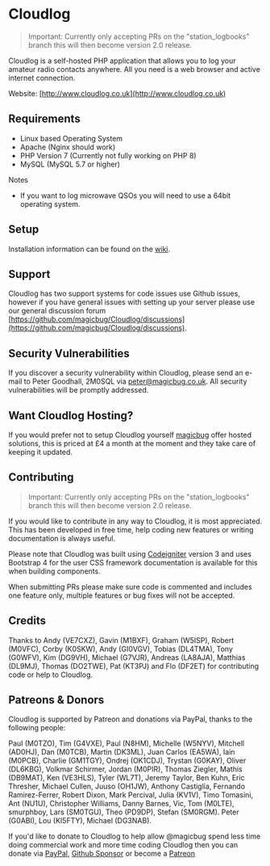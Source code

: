 # Cloudlog

> Important: Currently only accepting PRs on the "station_logbooks" branch this will then become version 2.0 release.

Cloudlog is a self-hosted PHP application that allows you to log your amateur radio contacts anywhere. All you need is a web browser and active internet connection.

Website: [http://www.cloudlog.co.uk](http://www.cloudlog.co.uk)

## Requirements
* Linux based Operating System
* Apache (Nginx should work)
* PHP Version 7 (Currently not fully working on PHP 8)
* MySQL (MySQL 5.7 or higher)

Notes
* If you want to log microwave QSOs you will need to use a 64bit operating system.

## Setup

Installation information can be found on the [wiki](https://github.com/magicbug/Cloudlog/wiki).

## Support

Cloudlog has two support systems for code issues use Github issues, however if you have general issues with setting up your server please use our general discussion forum [https://github.com/magicbug/Cloudlog/discussions](https://github.com/magicbug/Cloudlog/discussions).

## Security Vulnerabilities
If you discover a security vulnerability within Cloudlog, please send an e-mail to Peter Goodhall, 2M0SQL via [peter@magicbug.co.uk](mailto:peter@magicbug.co.uk). All security vulnerabilities will be promptly addressed.

## Want Cloudlog Hosting?

If you would prefer not to setup Cloudlog yourself [magicbug](https://magicbug.co.uk) offer hosted solutions, this is priced at £4 a month at the moment and they take care of keeping it updated.

## Contributing

> Important: Currently only accepting PRs on the "station_logbooks" branch this will then become version 2.0 release.

If you would like to contribute in any way to Cloudlog, it is most appreciated. This has been developed in free time, help coding new features or writing documentation is always useful.

Please note that Cloudlog was built using [Codeigniter](https://www.codeigniter.com/docs) version 3 and uses Bootstrap 4 for the user CSS framework documentation is available for this when building components.

When submitting PRs please make sure code is commented and includes one feature only, multiple features or bug fixes will not be accepted.

## Credits

Thanks to Andy (VE7CXZ), Gavin (M1BXF), Graham (W5ISP), Robert (M0VFC), Corby (K0SKW), Andy (GI0VGV), Tobias (DL4TMA), Tony (G0WFV), Kim (DG9VH), Michael (G7VJR), Andreas (LA8AJA), Matthias (DL9MJ), Thomas (DO2TWE), Pat (KT3PJ) and Flo (DF2ET) for contributing code or help to Cloudlog.

## Patreons & Donors

Cloudlog is supported by Patreon and donations via PayPal, thanks to the following people:

Paul (M0TZO), Tim (G4VXE), Paul (N8HM), Michelle (W5NYV), Mitchell (AD0HJ), Dan (M0TCB), Martin (DK3ML), Juan Carlos (EA5WA), Iain (M0PCB), Charlie (GM1TGY), Ondrej (OK1CDJ), Trystan (G0KAY), Oliver (DL6KBG), Volkmar Schirmer, Jordan (M0PIR), Thomas Ziegler, Mathis (DB9MAT), Ken (VE3HLS), Tyler (WL7T), Jeremy Taylor, Ben Kuhn, Eric Thresher, Michael Cullen, Juuso (OH1JW), Anthony Castiglia, Fernando Ramirez-Ferrer, Robert Dixon, Mark Percival, Julia (KV1V), Timo Tomasini, Ant (NU1U), Christopher Williams, Danny Barnes, Vic, Tom (M0LTE), smurphboy, Lars (SM0TGU), Theo (PD9DP), Stefan (SM0RGM). Peter (G0ABI), Lou (KI5FTY), Michael (DG3NAB).

If you'd like to donate to Cloudlog to help allow @magicbug spend less time doing commercial work and more time coding Cloudlog then you can donate via [PayPal](https://paypal.me/PGoodhall), [Github Sponsor](https://github.com/sponsors/magicbug) or become a [Patreon](https://www.patreon.com/2m0sql) 
